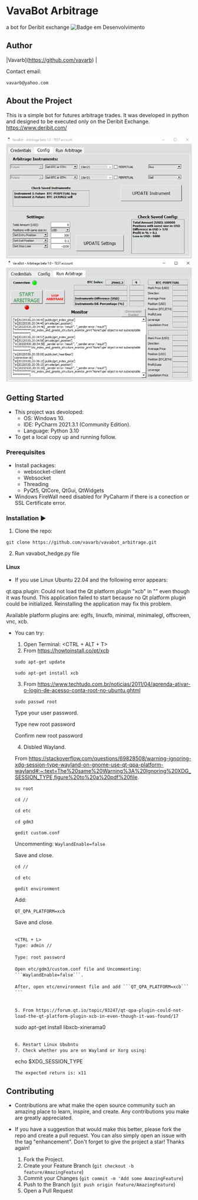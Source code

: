 # VavaBot Arbitrage
a bot for Deribit exchange 
![Badge em Desenvolvimento](http://img.shields.io/static/v1?label=STATUS&message=EM%20DESENVOLVIMENTO&color=GREEN&style=for-the-badge)

## Author
|Vavarb</sub>](https://github.com/vavarb) | 

Contact email:
```
vavarb@yahoo.com
```

## About the Project
This is a simple bot for futures arbitrage trades. It was developed in python and designed to be executed only on the Deribit Exchange.
  https://www.deribit.com/

<img src = 'https://github.com/vavarb/vavabot_arbitrage/blob/7b8af14d9c9c42de3f74eee2e4cb370d7c790077/img/img1.PNG'>
<img src = 'https://github.com/vavarb/vavabot_arbitrage/blob/7b8af14d9c9c42de3f74eee2e4cb370d7c790077/img/img2.PNG'>

## Getting Started
- This project was devoloped:
  - OS: Windows 10.
  - IDE: PyCharm 2021.3.1 (Community Edition).
  - Language: Python 3.10
- To get a local copy up and running follow.

### Prerequisites
- Install packages:
   - websocket-client
   - Websocket
   - Threading
   - PyQt5, QtCore, QtGui, QtWidgets
- Windows FireWall need disabled for PyCaharm if there is a conection or SSL Certificate error.

### Installation :arrow_forward:
  1. Clone the repo:
```
git clone https://github.com/vavarb/vavabot_arbitrage.git
```
  2. Run vavabot_hedge.py file

#### Linux
- If you use Linux Ubuntu 22.04 and the following error appears:

qt.qpa.plugin: Could not load the Qt platform plugin "xcb" in "" even though it was found.
This application failed to start because no Qt platform plugin could be initialized. Reinstalling the application may fix this problem.

Available platform plugins are: eglfs, linuxfb, minimal, minimalegl, offscreen, vnc, xcb.

- You can try:
  1. Open Terminal: <CTRL + ALT + T>
  2. From https://howtoinstall.co/pt/xcb

  ```
  sudo apt-get update
  ```

  ```
  sudo apt-get install xcb
  ```

  3. From https://www.techtudo.com.br/noticias/2011/04/aprenda-ativar-o-login-de-acesso-conta-root-no-ubuntu.ghtml

  ```
  sudo passwd root
  ```

  Type your user password.

  Type new root password

  Confirm new root password

  4. Disbled Wayland. 

  From https://stackoverflow.com/questions/69828508/warning-ignoring-xdg-session-type-wayland-on-gnome-use-qt-qpa-platform-wayland#:~:text=The%20same%20Warning%3A%20Ignoring%20XDG_SESSION_TYPE,figure%20to%20a%20pdf%20file.
  
  ```
  su root
  ```

  ```
  cd //
  ```

  ```
  cd etc
  ```

  ```
  cd gdm3
  ```

  ```
  gedit custom.conf
  ```

  Uncommenting: ```WaylandEnable=false```

  Save and close.

  ```
  cd //
  ```

  ```
  cd etc
  ```

  ```
  gedit environment
  ```

  Add: 
  ```
  QT_QPA_PLATFORM=xcb
  ```

  Save and close.


    ```Or you can open Nautilus or Nemo GUI. 

    <CTRL + L>  
    Type: admin //

    Type: root password
         
    Open etc/gdm3/custom.conf file and Uncommenting: ```WaylandEnable=false```.

    After, open etc/environment file and add ```QT_QPA_PLATFORM=xcb``` ```
  

  5. From https://forum.qt.io/topic/93247/qt-qpa-plugin-could-not-load-the-qt-platform-plugin-xcb-in-even-though-it-was-found/17

  ```
  sudo apt-get install libxcb-xinerama0
  ```

  6. Restart Linux Ububntu
  7. Check whether you are on Wayland or Xorg using:
  ```
  echo $XDG_SESSION_TYPE
  ```
  The expected return is: x11

## Contributing
- Contributions are what make the open source community such an amazing place to learn, inspire, and create. Any contributions you make are greatly appreciated.

- If you have a suggestion that would make this better, please fork the repo and create a pull request. You can also simply open an issue with the tag "enhancement". Don't forget to give the project a star! Thanks again!

  1. Fork the Project.
  2. Create your Feature Branch (````git checkout -b feature/AmazingFeature````)
  3. Commit your Changes (````git commit -m 'Add some AmazingFeature````)
  4. Push to the Branch (````git push origin feature/AmazingFeature````)
  5. Open a Pull Request